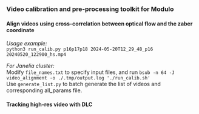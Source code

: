 ### Video calibration and pre-processing toolkit for Modulo

#### Align videos using cross-correlation between optical flow and the zaber coordinate
*Usage example:*   
`python3 run_calib.py p16p17p18 2024-05-20T12_29_48_p16 20240520_122900_hs.mp4`

*For Janelia cluster:*   
Modify `file_names.txt` to specify input files, and run `bsub -n 64 -J video_alignment -o ./.tmp/output.log './run_calib.sh'`   
Use `generate_list.py` to batch generate the list of videos and corresponding all_params file.

#### Tracking high-res video with DLC
